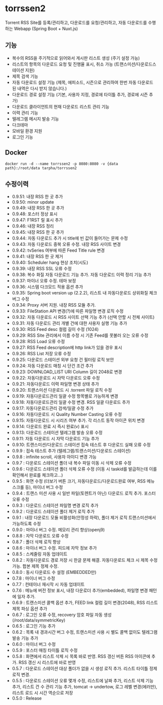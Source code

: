 # torrssen2

Torrent RSS Site를 등록/관리하고, 다운로드를 요청/관리하고, 자동 다운로드를 수행하는 Webapp (Spring Boot + Nuxt.js)

## 기능

- 복수의 RSS을 주기적으로 읽어와서 게시판 리스트 생성 (주기 설정 가능)
- 리스트의 항목의 다운로드 요청 및 진행율 표시, 취소 가능 (트랜스미션/다운로드스테이션 지원)
- 제목 검색 기능
- 자동 다운로드 설정 기능 (제목, 에피소드, 시즌으로 관리하여 한번 자동 다운로드 된 내역은 다시 받지 않습니다.)
- 다운로드 경로 설정 기능 (기본, 사용자 지정, 경로에 타이틀 추가, 경로에 시즌 추가)
- 다운로드 클라이언트의 현재 다운로드 리스트 관리 기능
- 이력 관리 기능
- 텔레그렘 메시지 발송 기능
- 다크테마
- 모바일 환경 지원
- 로그인 기능

## Docker

<code>docker run -d --name torrssen2 -p 8080:8080 -v {data path}:/root/data tarpha/torrssen2</code>

## 수정이력

- 0.9.51: 내장 RSS 한 곳 추가
- 0.9.50: minor update
- 0.9.49: 내장 RSS 한 곳 추가
- 0.9.48: 포스터 정상 표시
- 0.9.47: F1RST 릴 표시 추가
- 0.9.46: 내장 RSS 정리
- 0.9.45: 내장 RSS 한 곳 추가
- 0.9.44: 자동 다운로드 추가 시 title에 빈 값이 들어가는 문제 수정
- 0.9.43: 자동 다운로드 중복 오류 수정. 내장 RSS 사이트 변경
- 0.9.42: tvSeries 여부에 따른 Feed Title rule 변경
- 0.9.41: 내장 RSS 한 곳 제거
- 0.9.40: Scheduler hang 현상 조치(시도)
- 0.9.39: 내장 RSS SSL 오류 수정
- 0.9.38: 복수 화질 자동 다운로드 기능 추가. 자동 다운로드 이력 정리 기능 추가
- 0.9.37: 마이너 오류 수정. 테마 보정
- 0.9.36: 시스템 다크모드 적용 옵션 추가
- 0.9.35: Spring boot version up (2.2.2), 리스트 내 자동다운로드 상위화질 체크 버그 수정
- 0.9.34: Proxy 서버 지원. 내장 RSS 모듈 추가.
- 0.9.33: FileStation API 변경(?)에 따른 파일명 변경 로직 수정
- 0.9.32: 자동 다운로드 시 RSS 사이트 선택 기능 추가 (선택 안할 시 전체 사이트)
- 0.9.31: 자동 다운로드 관리 개별 건에 대한 사용자 실행 기능 추가
- 0.9.30: RSS Feed desc 컬럼 길이 수정 (1024)
- 0.9.29: RSS Site 관리에서 이름 수정 시 기존 Feed를 못불러 오는 오류 수정
- 0.9.28: RSS Load 오류 수정
- 0.9.27: RSS Feed description에 http link가 있을 경우 표시
- 0.9.26: RSS List 저장 오류 수정
- 0.9.25: 다운로드 스테이션 외부 요청 건 필터링 로직 보안
- 0.9.24: 자동 다운로드 매칭 시 단건 조건 추가
- 0.9.23: DOWNLOAD_LIST URI Column 길이 2048로 변경
- 0.9.22: 자동다운로드 시 자막 다운로드 오류 수정
- 0.9.21: 자동다운로드 이력 파일명 변경 상태 추가
- 0.9.20: 트랜스미션 다운로드 시 .torrent 파일 로직 수정
- 0.9.19: 자동다운로드관리 일괄 수정 항목별로 가능하게 변경
- 0.9.18: 자동다운로드관리 일괄 수정 변경. RSS 일괄 다운로드 추가
- 0.9.17: 자동다운로드관리 검색/일괄 수정 추가
- 0.9.16: 자동다운로드 시 Quality Number Casting 오류 수정
- 0.9.15: 자동다운로드 시 시리즈 여부 추가. 각 리스트 동작 아이콘 위치 변경
- 0.9.14: 다운로드 완료 시 즉시 완료(v) 표시
- 0.9.13: 다운로드 스테이션 텔레그램 발송 오류 수정
- 0.9.11: 자동 다운로드 시 자막 다운로드 기능 추가
- 0.9.10: 트랜스미션/다운로드 스테이션 접속 테스트 후 다운로드 실패 오류 수정
- 0.9.9 : 접속 테스트 추가 (텔레그램/트랜스미션/다운로드 스테이션)
- 0.9.8 : infinite scroll, 사용자 아이디 변경 가능
- 0.9.7 : 다운로드 스테이션 폴더 내 복수 파일 이동 시 삭제 오류 수정
- 0.9.6 : 다운로드 스테이션 폴더 삭제 오류 수정 (이동 시 taskid를 발급하는데 이를 확인해서 완료를 체크하고...)
- 0.9.5 : 화면 수정 (더보기 버튼 크기, 자동다운로드/다운로드완료 여부, RSS 메뉴 스크롤 등), 마이너 버그 수정
- 0.9.4 : 트랜스 미션 사용 시 일반 파일(토렌트가 아닌) 다운로드 로직 추가. 포스터 오류 수정
- 0.9.3 : 다운로드 스테이션 파일명 변경 로직 추가
- 0.9.2 : 다운로드 스테이션 폴더 제거 로직 추가
- 0.9.1 : 내장 다운로드 모듈 비활성화(안정성 하락), 폴더 제거 로직 트랜스미션에서 가능하도록 수정
- 0.9.0 : 마이너 버그 수정. 메모리 관리 향상(openj9)
- 0.8.8 : 자막 다운로드 오류 수정
- 0.8.7 : 폴더 삭제 로직 향상
- 0.8.6 : 마이너 버그 수정. 피드에 자막 정보 추가
- 0.8.5 : 스케줄링 자동 업데이트
- 0.8.2 : 자동다운로드 경로 저장 시 한글 문제 해결. 자동다운로드 체크 시 제목 수정 가능. 합본 제목 정제 수정.
- 0.8.0 : 동시 다운로드 수 설정 (EMBEDDED만)
- 0.7.8 : 마이너 버그 수정
- 0.7.7 : 컨테이너 재시작 시 자동 업데이트
- 0.7.6 : 메뉴에 버전 정보 표시, 내장 다운로더 추가(embedded), 파일명 변경 패턴에 일자 추가.
- 0.6.9 : 트랜스미션 콜백 옵션 추가, FEED link 컬럼 길이 변경(2048), RSS 리스트 제목 파싱 옵션 추가
- 0.6.7 : 로그인 오류 수정, recovery 암호 파일 자동 생성 (/root/data/symmetricKey)
- 0.6.5 : 로그인 기능 추가
- 0.6.2 : 목록 내 경과시간 버그 수정, 트랜스미션 사용 시 별도 콜백 없이도 텔레그램 발송 기능 추가
- 0.6.0 : 마이너 버그 수정
- 0.5.9 : 포스터 매칭 타이틀 로직 수정
- 0.5.8 : 화면에서 리스트 삭제 시 목록 바로 반영. RSS 갱신 버튼 RSS 아이콘에 추가. RSS 갱신 시 리스트에 바로 반영
- 0.5.7 : 다운로드 스테이션 대상 폴더가 없을 시 생성 로직 추가. 리스트 타이틀 정제 로직 변경.
- 0.5.5 : 다운로드 스테이션 오류 몇개 수정, 리스트에 날짜 추가, 리스트 삭제 기능 추가, 리스트 건 수 관리 기능 추가, tomcat -> undertow, 로그 레벨 변경(에러만), 리스트 로드 시 시간 역순으로 저장
- 0.5.0 : Release
